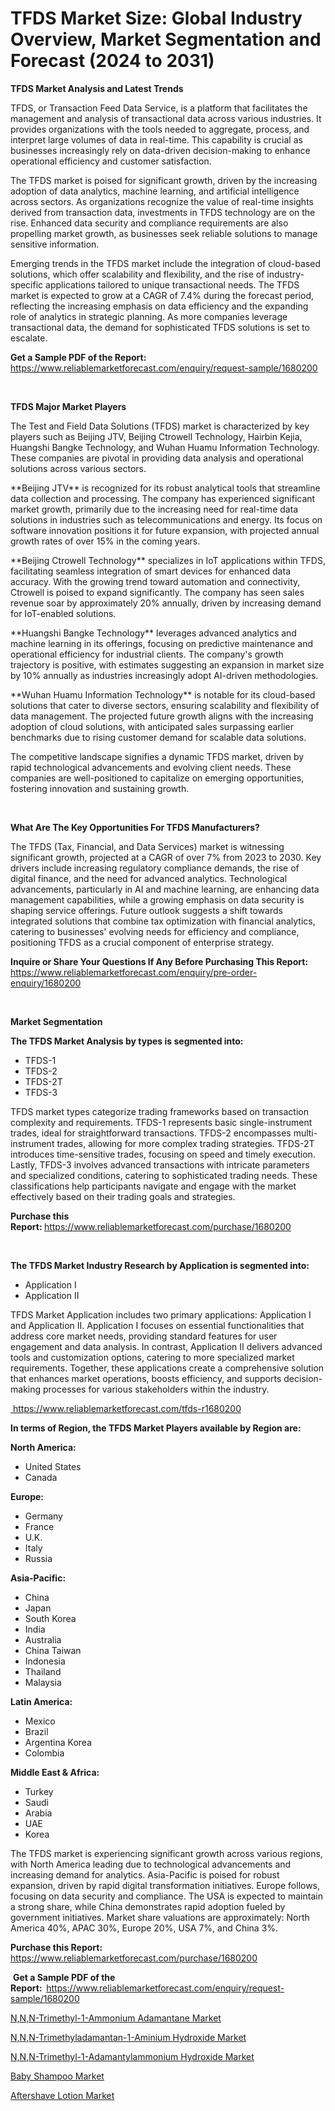 <p><h1>TFDS Market Size: Global Industry Overview, Market Segmentation and Forecast (2024 to 2031)</h1></p><p><strong>TFDS Market Analysis and Latest Trends</strong></p>
<p><p>TFDS, or Transaction Feed Data Service, is a platform that facilitates the management and analysis of transactional data across various industries. It provides organizations with the tools needed to aggregate, process, and interpret large volumes of data in real-time. This capability is crucial as businesses increasingly rely on data-driven decision-making to enhance operational efficiency and customer satisfaction.</p><p>The TFDS market is poised for significant growth, driven by the increasing adoption of data analytics, machine learning, and artificial intelligence across sectors. As organizations recognize the value of real-time insights derived from transaction data, investments in TFDS technology are on the rise. Enhanced data security and compliance requirements are also propelling market growth, as businesses seek reliable solutions to manage sensitive information.</p><p>Emerging trends in the TFDS market include the integration of cloud-based solutions, which offer scalability and flexibility, and the rise of industry-specific applications tailored to unique transactional needs. The TFDS market is expected to grow at a CAGR of 7.4% during the forecast period, reflecting the increasing emphasis on data efficiency and the expanding role of analytics in strategic planning. As more companies leverage transactional data, the demand for sophisticated TFDS solutions is set to escalate.</p></p>
<p><strong>Get a Sample PDF of the Report:&nbsp;</strong> <a href="https://www.reliablemarketforecast.com/enquiry/request-sample/1680200?utm_campaign=1435&utm_medium=2&utm_source=Github&utm_content=ia&utm_term=14102024&utm_id=tfds">https://www.reliablemarketforecast.com/enquiry/request-sample/1680200</a></p>
<p>&nbsp;</p>
<p><strong>TFDS Major Market Players</strong></p>
<p><p>The Test and Field Data Solutions (TFDS) market is characterized by key players such as Beijing JTV, Beijing Ctrowell Technology, Hairbin Kejia, Huangshi Bangke Technology, and Wuhan Huamu Information Technology. These companies are pivotal in providing data analysis and operational solutions across various sectors.</p><p>**Beijing JTV** is recognized for its robust analytical tools that streamline data collection and processing. The company has experienced significant market growth, primarily due to the increasing need for real-time data solutions in industries such as telecommunications and energy. Its focus on software innovation positions it for future expansion, with projected annual growth rates of over 15% in the coming years.</p><p>**Beijing Ctrowell Technology** specializes in IoT applications within TFDS, facilitating seamless integration of smart devices for enhanced data accuracy. With the growing trend toward automation and connectivity, Ctrowell is poised to expand significantly. The company has seen sales revenue soar by approximately 20% annually, driven by increasing demand for IoT-enabled solutions.</p><p>**Huangshi Bangke Technology** leverages advanced analytics and machine learning in its offerings, focusing on predictive maintenance and operational efficiency for industrial clients. The company's growth trajectory is positive, with estimates suggesting an expansion in market size by 10% annually as industries increasingly adopt AI-driven methodologies.</p><p>**Wuhan Huamu Information Technology** is notable for its cloud-based solutions that cater to diverse sectors, ensuring scalability and flexibility of data management. The projected future growth aligns with the increasing adoption of cloud solutions, with anticipated sales surpassing earlier benchmarks due to rising customer demand for scalable data solutions.</p><p>The competitive landscape signifies a dynamic TFDS market, driven by rapid technological advancements and evolving client needs. These companies are well-positioned to capitalize on emerging opportunities, fostering innovation and sustaining growth.</p></p>
<p>&nbsp;</p>
<p><strong>What Are The Key Opportunities For TFDS Manufacturers?</strong></p>
<p><p>The TFDS (Tax, Financial, and Data Services) market is witnessing significant growth, projected at a CAGR of over 7% from 2023 to 2030. Key drivers include increasing regulatory compliance demands, the rise of digital finance, and the need for advanced analytics. Technological advancements, particularly in AI and machine learning, are enhancing data management capabilities, while a growing emphasis on data security is shaping service offerings. Future outlook suggests a shift towards integrated solutions that combine tax optimization with financial analytics, catering to businesses' evolving needs for efficiency and compliance, positioning TFDS as a crucial component of enterprise strategy.</p></p>
<p><strong>Inquire or Share Your Questions If Any Before Purchasing This Report:</strong> <a href="https://www.reliablemarketforecast.com/enquiry/pre-order-enquiry/1680200?utm_campaign=1435&utm_medium=2&utm_source=Github&utm_content=ia&utm_term=14102024&utm_id=tfds">https://www.reliablemarketforecast.com/enquiry/pre-order-enquiry/1680200</a></p>
<p>&nbsp;</p>
<p><strong>Market Segmentation</strong></p>
<p><strong>The TFDS Market Analysis by types is segmented into:</strong></p>
<p><ul><li>TFDS-1</li><li>TFDS-2</li><li>TFDS-2T</li><li>TFDS-3</li></ul></p>
<p><p>TFDS market types categorize trading frameworks based on transaction complexity and requirements. TFDS-1 represents basic single-instrument trades, ideal for straightforward transactions. TFDS-2 encompasses multi-instrument trades, allowing for more complex trading strategies. TFDS-2T introduces time-sensitive trades, focusing on speed and timely execution. Lastly, TFDS-3 involves advanced transactions with intricate parameters and specialized conditions, catering to sophisticated trading needs. These classifications help participants navigate and engage with the market effectively based on their trading goals and strategies.</p></p>
<p><strong>Purchase this Report:&nbsp;</strong><a href="https://www.reliablemarketforecast.com/purchase/1680200?utm_campaign=1435&utm_medium=2&utm_source=Github&utm_content=ia&utm_term=14102024&utm_id=tfds">https://www.reliablemarketforecast.com/purchase/1680200</a></p>
<p>&nbsp;</p>
<p><strong>The TFDS Market Industry Research by Application is segmented into:</strong></p>
<p><ul><li>Application I</li><li>Application II</li></ul></p>
<p><p>TFDS Market Application includes two primary applications: Application I and Application II. Application I focuses on essential functionalities that address core market needs, providing standard features for user engagement and data analysis. In contrast, Application II delivers advanced tools and customization options, catering to more specialized market requirements. Together, these applications create a comprehensive solution that enhances market operations, boosts efficiency, and supports decision-making processes for various stakeholders within the industry.</p></p>
<p><a href="https://www.reliablemarketforecast.com/tfds-r1680200?utm_campaign=1435&utm_medium=2&utm_source=Github&utm_content=ia&utm_term=14102024&utm_id=tfds">&nbsp;https://www.reliablemarketforecast.com/tfds-r1680200</a></p>
<p><strong>In terms of Region, the TFDS Market Players available by Region are:</strong></p>
<p>
    <p> <strong> North America: </strong>
        <ul>
            <li>United States</li>
            <li>Canada</li>
        </ul>
        </p> 
    <p> <strong> Europe: </strong>
        <ul>
            <li>Germany</li>
            <li>France</li>
            <li>U.K.</li>
            <li>Italy</li>
            <li>Russia</li>
        </ul>
        </p> 
    <p> <strong> Asia-Pacific: </strong>
        <ul>
            <li>China</li>
            <li>Japan</li>
            <li>South Korea</li>
            <li>India</li>
            <li>Australia</li>
            <li>China Taiwan</li>
            <li>Indonesia</li>
            <li>Thailand</li>
            <li>Malaysia</li>
        </ul>
        </p> 
    <p> <strong> Latin America: </strong>
        <ul>
            <li>Mexico</li>
            <li>Brazil</li>
            <li>Argentina Korea</li>
            <li>Colombia</li>
        </ul>
        </p> 
    <p> <strong> Middle East & Africa: </strong>
        <ul>
            <li>Turkey</li>
            <li>Saudi</li>
            <li>Arabia</li>
            <li>UAE</li>
            <li>Korea</li>
        </ul>
    </p>
    </p>
<p><p>The TFDS market is experiencing significant growth across various regions, with North America leading due to technological advancements and increasing demand for analytics. Asia-Pacific is poised for robust expansion, driven by rapid digital transformation initiatives. Europe follows, focusing on data security and compliance. The USA is expected to maintain a strong share, while China demonstrates rapid adoption fueled by government initiatives. Market share valuations are approximately: North America 40%, APAC 30%, Europe 20%, USA 7%, and China 3%.</p></p>
<p><strong>Purchase this Report: </strong><a href="https://www.reliablemarketforecast.com/purchase/1680200?utm_campaign=1435&utm_medium=2&utm_source=Github&utm_content=ia&utm_term=14102024&utm_id=tfds">https://www.reliablemarketforecast.com/purchase/1680200</a></p>
<p>&nbsp;<strong>Get a Sample PDF of the Report:&nbsp;&nbsp;</strong><a href="https://www.reliablemarketforecast.com/enquiry/request-sample/1680200?utm_campaign=1435&utm_medium=2&utm_source=Github&utm_content=ia&utm_term=14102024&utm_id=tfds">https://www.reliablemarketforecast.com/enquiry/request-sample/1680200</a></p>
<p><strong></strong></p>
<p><p><a href="https://www.linkedin.com/pulse/decoding-nnn-trimethyl-1-ammonium-adamantane-market-signals-growth-biioc?trk=public_post_embed_feed-article-content&utm_campaign=1435&utm_medium=2&utm_source=Github&utm_content=ia&utm_term=14102024&utm_id=tfds">N,N,N-Trimethyl-1-Ammonium Adamantane Market</a></p><p><a href="https://www.linkedin.com/pulse/nnn-trimethyladamantan-1-aminium-hydroxide-market-trends-jlg0c?trk=public_post_embed_feed-article-content&utm_campaign=1435&utm_medium=2&utm_source=Github&utm_content=ia&utm_term=14102024&utm_id=tfds">N,N,N-Trimethyladamantan-1-Aminium Hydroxide Market</a></p><p><a href="https://www.linkedin.com/pulse/nnn-trimethyl-1-adamantylammonium-hydroxide-market-share-56uqf?utm_campaign=1435&utm_medium=2&utm_source=Github&utm_content=ia&utm_term=14102024&utm_id=tfds">N,N,N-Trimethyl-1-Adamantylammonium Hydroxide Market</a></p><p><a href="https://github.com/driubautch/Market-Research-Report-List-1/blob/main/baby-shampoo-market.md?utm_campaign=1435&utm_medium=2&utm_source=Github&utm_content=ia&utm_term=14102024&utm_id=tfds">Baby Shampoo Market</a></p><p><a href="https://github.com/cloo8byworst/Market-Research-Report-List-1/blob/main/aftershave-lotion-market.md?utm_campaign=1435&utm_medium=2&utm_source=Github&utm_content=ia&utm_term=14102024&utm_id=tfds">Aftershave Lotion Market</a></p></p>